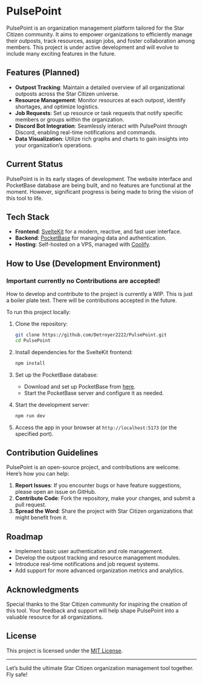 # PulsePoint

PulsePoint is an organization management platform tailored for the Star Citizen community. It aims to empower organizations to efficiently manage their outposts, track resources, assign jobs, and foster collaboration among members. This project is under active development and will evolve to include many exciting features in the future.

## Features (Planned)

- **Outpost Tracking**: Maintain a detailed overview of all organizational outposts across the Star Citizen universe.
- **Resource Management**: Monitor resources at each outpost, identify shortages, and optimize logistics.
- **Job Requests**: Set up resource or task requests that notify specific members or groups within the organization.
- **Discord Bot Integration**: Seamlessly interact with PulsePoint through Discord, enabling real-time notifications and commands.
- **Data Visualization**: Utilize rich graphs and charts to gain insights into your organization’s operations.

## Current Status

PulsePoint is in its early stages of development. The website interface and PocketBase database are being built, and no features are functional at the moment. However, significant progress is being made to bring the vision of this tool to life.

## Tech Stack

- **Frontend**: [SvelteKit](https://kit.svelte.dev/) for a modern, reactive, and fast user interface.
- **Backend**: [PocketBase](https://pocketbase.io/) for managing data and authentication.
- **Hosting**: Self-hosted on a VPS, managed with [Coolify](https://coolify.io/).

## How to Use (Development Environment)

### Important currently no Contributions are accepted!
How to develop and contribute to the project is currently a WIP. This is just a boiler plate text.
There will be contributions accepted in the future.

To run this project locally:

1. Clone the repository:

   ```bash
   git clone https://github.com/Detroyer2222/PulsePoint.git
   cd PulsePoint
   ```

2. Install dependencies for the SvelteKit frontend:

   ```bash
   npm install
   ```

3. Set up the PocketBase database:

   - Download and set up PocketBase from [here](https://pocketbase.io/docs/).
   - Start the PocketBase server and configure it as needed.

4. Start the development server:

   ```bash
   npm run dev
   ```

5. Access the app in your browser at `http://localhost:5173` (or the specified port).

## Contribution Guidelines

PulsePoint is an open-source project, and contributions are welcome. Here’s how you can help:

1. **Report Issues**: If you encounter bugs or have feature suggestions, please open an issue on GitHub.
2. **Contribute Code**: Fork the repository, make your changes, and submit a pull request.
3. **Spread the Word**: Share the project with Star Citizen organizations that might benefit from it.

## Roadmap

- Implement basic user authentication and role management.
- Develop the outpost tracking and resource management modules.
- Introduce real-time notifications and job request systems.
- Add support for more advanced organization metrics and analytics.

## Acknowledgments

Special thanks to the Star Citizen community for inspiring the creation of this tool. Your feedback and support will help shape PulsePoint into a valuable resource for all organizations.

## License

This project is licensed under the [MIT License](LICENSE).

---

Let’s build the ultimate Star Citizen organization management tool together. Fly safe!

